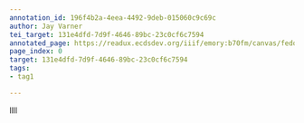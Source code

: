 ```yaml
---
annotation_id: 196f4b2a-4eea-4492-9deb-015060c9c69c
author: Jay Varner
tei_target: 131e4dfd-7d9f-4646-89bc-23c0cf6c7594
annotated_page: https://readux.ecdsdev.org/iiif/emory:b70fm/canvas/fedora:emory:gz698
page_index: 0
target: 131e4dfd-7d9f-4646-89bc-23c0cf6c7594
tags:
- tag1

---
```

<p>llll</p>
